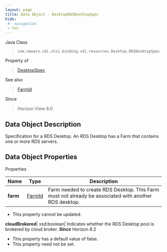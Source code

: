 ```yaml
---
layout: page
title: Data Object - DesktopRDSDesktopSpec
hide:
 #- navigation
 - toc
---
```






Java Class  
> `com.vmware.vdi.vlsi.binding.vdi.resources.Desktop.RDSDesktopSpec`

Property of  
> [DesktopSpec](vdi.resources.Desktop.DesktopSpec.md#field_detail)

See also  
> [FarmId](vdi.entity.FarmId.md)

Since  
> Horizon View 6.0


## Data Object Description 

Specification for a RDS Desktop. An RDS Desktop has a Farm that contains one or more RDS servers. 

## Data Object Properties

Properties

Name |  Type |  Description   
---|---|---  
**farm**| [FarmId](vdi.entity.FarmId.md)|  Farm needed to create RDS Desktop. This Farm must not already be associated with another RDS desktop.   


* This property cannot be updated.

  
**cloudBrokered**|  xsd:boolean|  Indicates whether the RDS Desktop pool is brokered by cloud broker.  **_Since_** Horizon 8.2  


  * This property has a default value of false.
* This property need not be set.

  
  
  
   
  
  
